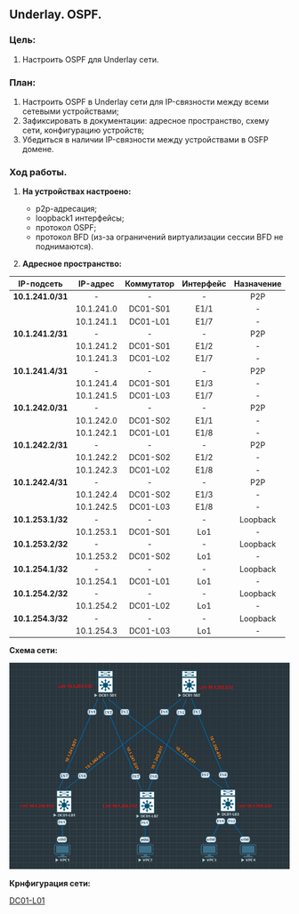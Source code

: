 ## **Underlay. OSPF.**

### **Цель:**

 1) Настроить OSPF для Underlay сети.
  
### **План:**
    
 1) Настроить OSPF в Underlay сети для IP-связности между всеми сетевыми устройствами;
 2) Зафиксировать в документации: адресное пространство, схему сети, конфигурацию устройств;
 3) Убедиться в наличии IP-связности между устройствами в OSFP домене.

### **Ход работы.**

1) **На устройствах настроено:**
    * p2p-адресация;
    * loopback1 интерфейсы;
    * протокол OSPF;
    * протокол BFD (из-за ограничений виртуализации сессии BFD не поднимаются).

2) **Адресное пространство:**


|    IP-подсеть     |      IP-адрес     |      Коммутатор     |     Интерфейс      |     Назначение     |
|:-----------------:|:-----------------:|:-------------------:|:------------------:|:------------------:|
| **10.1.241.0/31** |         -         |          -          |          -         |         P2P        |
|                   |    10.1.241.0     |      DC01-S01       |        E1/1        |          -         |
|                   |    10.1.241.1     |      DC01-L01       |        E1/7        |          -         |
| **10.1.241.2/31** |         -         |          -          |          -         |         P2P        |
|                   |    10.1.241.2     |      DC01-S01       |        E1/2        |          -         |
|                   |    10.1.241.3     |      DC01-L02       |        E1/7        |          -         |
| **10.1.241.4/31** |         -         |          -          |          -         |         P2P        |
|                   |    10.1.241.4     |      DC01-S01       |        E1/3        |          -         |
|                   |    10.1.241.5     |      DC01-L03       |        E1/7        |          -         |
| **10.1.242.0/31** |         -         |          -          |          -         |         P2P        |
|                   |    10.1.242.0     |      DC01-S02       |        E1/1        |          -         |
|                   |    10.1.242.1     |      DC01-L01       |        E1/8        |          -         |
| **10.1.242.2/31** |         -         |          -          |          -         |         P2P        |
|                   |    10.1.242.2     |      DC01-S02       |        E1/2        |          -         |
|                   |    10.1.242.3     |      DC01-L02       |        E1/8        |          -         |
| **10.1.242.4/31** |         -         |          -          |          -         |         P2P        |
|                   |    10.1.242.4     |      DC01-S02       |        E1/3        |          -         |
|                   |    10.1.242.5     |      DC01-L03       |        E1/8        |          -         |
| **10.1.253.1/32** |         -         |          -          |         -          |       Loopback     |
|                   |    10.1.253.1     |      DC01-S01       |        Lo1         |          -         |
| **10.1.253.2/32** |         -         |          -          |         -          |       Loopback     |
|                   |    10.1.253.2     |      DC01-S02       |        Lo1         |          -         |
| **10.1.254.1/32** |         -         |          -          |         -          |       Loopback     |
|                   |    10.1.254.1     |      DC01-L01       |        Lo1         |          -         |
| **10.1.254.2/32** |         -         |          -          |         -          |       Loopback     |
|                   |    10.1.254.2     |      DC01-L02       |        Lo1         |          -         |
| **10.1.254.3/32** |         -         |          -          |         -          |       Loopback     |
|                   |    10.1.254.3     |      DC01-L03       |        Lo1         |          -         |


**Схема сети:**

![hw2_img1](HW2_topology.png)

**Крнфигурация сети:**

[DC01-L01](../DC01-L01.conf)